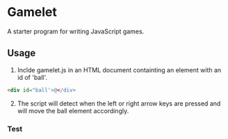 # Gamelet

A starter program for writing JavaScript games.

## Usage

1.  Inclde gamelet.js in an HTML document containting an
    element with an id of 'ball'.

```html
<div id="ball'>@</div>
```

2.  The script will detect when the left or right arrow
    keys are pressed and will move the ball element
    accordingly.

### Test
